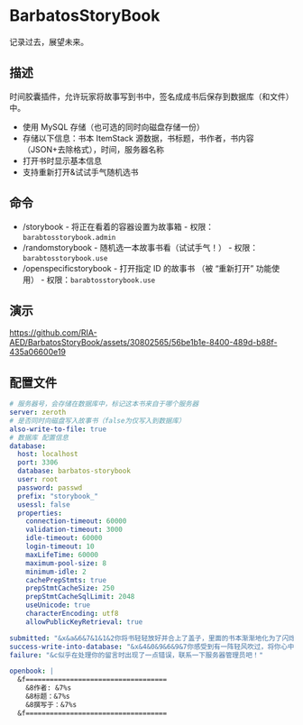 # BarbatosStoryBook

记录过去，展望未来。

## 描述

时间胶囊插件，允许玩家将故事写到书中，签名成成书后保存到数据库（和文件）中。

* 使用 MySQL 存储（也可选的同时向磁盘存储一份）
* 存储以下信息：书本 ItemStack 源数据，书标题，书作者，书内容（JSON+去除格式），时间，服务器名称
* 打开书时显示基本信息
* 支持重新打开&试试手气随机选书

## 命令

* /storybook - 将正在看着的容器设置为故事箱 - 权限：`barabtosstorybook.admin`
* /randomstorybook - 随机选一本故事书看（试试手气！） - 权限：`barabtosstorybook.use`
* /openspecificstorybook <id> - 打开指定 ID 的故事书 （被 “重新打开” 功能使用） - 权限：`barabtosstorybook.use`

## 演示

https://github.com/RIA-AED/BarbatosStoryBook/assets/30802565/56be1b1e-8400-489d-b88f-435a06600e19

## 配置文件 

```yaml
# 服务器号，会存储在数据库中，标记这本书来自于哪个服务器
server: zeroth
# 是否同时向磁盘写入故事书（false为仅写入到数据库）
also-write-to-file: true
# 数据库 配置信息
database:
  host: localhost
  port: 3306
  database: barbatos-storybook
  user: root
  password: passwd
  prefix: "storybook_"
  usessl: false
  properties:
    connection-timeout: 60000
    validation-timeout: 3000
    idle-timeout: 60000
    login-timeout: 10
    maxLifeTime: 60000
    maximum-pool-size: 8
    minimum-idle: 2
    cachePrepStmts: true
    prepStmtCacheSize: 250
    prepStmtCacheSqlLimit: 2048
    useUnicode: true
    characterEncoding: utf8
    allowPublicKeyRetrieval: true

submitted: "&x&a&6&7&1&1&2你将书轻轻放好并合上了盖子，里面的书本渐渐地化为了闪烁着点点光斑，散落开来..."
success-write-into-database: "&x&4&0&9&6&9&7你感受到有一阵轻风吹过，将你心中的话语带向了未知的远方..."
failure: "&c似乎在处理你的留言时出现了一点错误，联系一下服务器管理员吧！"

openbook: |
  &f===================================
    &8作者: &7%s
    &8标题：&7%s
    &8撰写于：&7%s
  &f===================================
  



```
